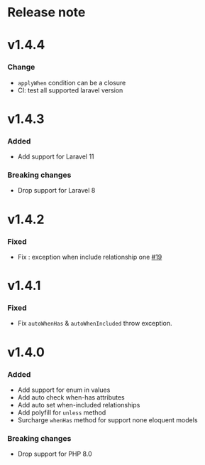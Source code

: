 Release note
============
# v1.4.4
### Change
- `applyWhen` condition can be a closure
- CI: test all supported laravel version

# v1.4.3
### Added
- Add support for Laravel 11
### Breaking changes
- Drop support for Laravel 8

# v1.4.2
### Fixed
- Fix : exception when include relationship one [#19](https://github.com/Ark4ne/laravel-json-api/issues/19)

# v1.4.1
### Fixed
- Fix `autoWhenHas` & `autoWhenIncluded` throw exception.

# v1.4.0
### Added
- Add support for enum in values
- Add auto check when-has attributes
- Add auto set when-included relationships
- Add polyfill for `unless` method
- Surcharge `whenHas` method for support none eloquent models

### Breaking changes
- Drop support for PHP 8.0
